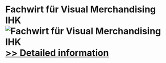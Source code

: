 # Fachwirt für Visual Merchandising IHK<br />![Fachwirt für Visual Merchandising IHK](https://mycommerce.akamaized.net/api/pimages/P300583367/BIG/300583367.JPG)<br />[>> Detailed information](https://secure.shareit.com/shareit/product.html?productid=300583367&affiliateid=200057808)